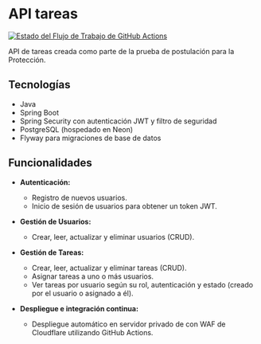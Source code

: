 # API tareas

[![Estado del Flujo de Trabajo de GitHub Actions](https://github.com/JuanLiz/proteccion-test/actions/workflows/deployment.yml/badge.svg)](https://github.com/JuanLiz/proteccion-test/actions/workflows/deployment.yml)

API de tareas creada como parte de la prueba de postulación para la Protección.

## Tecnologías

- Java
- Spring Boot
- Spring Security con autenticación JWT y filtro de seguridad
- PostgreSQL (hospedado en Neon)
- Flyway para migraciones de base de datos

## Funcionalidades

- **Autenticación:**
  - Registro de nuevos usuarios.
  - Inicio de sesión de usuarios para obtener un token JWT.
- **Gestión de Usuarios:**
  - Crear, leer, actualizar y eliminar usuarios (CRUD).
- **Gestión de Tareas:**
  - Crear, leer, actualizar y eliminar tareas (CRUD).
  - Asignar tareas a uno o más usuarios.
  - Ver tareas por usuario según su rol, autenticación y estado (creado por el usuario o asignado a él).

- **Despliegue e integración continua:**
  - Despliegue automático en servidor privado de con WAF de Cloudflare utilizando GitHub Actions.
